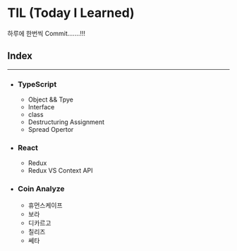 # **TIL (Today I Learned)**
하루에 한번씩 Commit.......!!!
## **Index**
---
+ ### **TypeScript** <br>
  + Object && Tpye 
  + Interface 
  + class
  + Destructuring Assignment
  + Spread Opertor
+ ### **React** <br>
  + Redux
  + Redux VS Context API
+ ### **Coin Analyze**
  + 휴먼스케이프
  + 보라
  + 디카르고
  + 칠리즈
  + 쎄타

